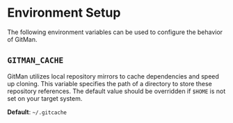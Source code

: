 # Environment Setup

The following environment variables can be used to configure the behavior of GitMan.

## `GITMAN_CACHE`

GitMan utilizes local repository mirrors to cache dependencies and speed up cloning.
This variable specifies the path of a directory to store these repository references.
The default value should be overridden if `$HOME` is not set on your target system.

**Default**: `~/.gitcache`
